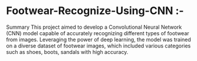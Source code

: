 # Footwear-Recognize-Using-CNN :-

Summary
This project aimed to develop a Convolutional Neural Network (CNN) model capable of accurately recognizing different types of footwear from images. 
Leveraging the power of deep learning, the model was trained on a diverse dataset of footwear images, which included various categories such as shoes, boots, sandals with high accuracy.
